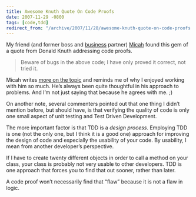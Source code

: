```yaml
---
title: Awesome Knuth Quote On Code Proofs
date: 2007-11-29 -0800
tags: [code,tdd]
redirect_from: "/archive/2007/11/28/awesome-knuth-quote-on-code-proofs.aspx/"
---
```


My friend (and former boss and
[business](http://veloc-it.com/ "VelocIT - Where I used to work")
partner) [Micah](http://micahdylan.com/ "Micah Dylan") found this gem of
a quote from Donald Knuth addressing code proofs.

> Beware of bugs in the above code; I have only proved it correct, not
> tried it.

Micah writes [more on the
topic](http://micahdylan.com/archive/2007/11/29/nothing-to-prove-here-move-along.aspx "Nothing to prove here, move along")
and reminds me of why I enjoyed working with him so much. He’s always
been quite thoughtful in his approach to problems. And I’m not just
saying that because he agrees with me. ;)

On another note, several commenters pointed out that one thing I didn’t
mention before, but should have, is that verifying the quality of code
is only one small aspect of unit testing and Test Driven Development.

The more important factor is that TDD is a *design process*. Employing
TDD is one (not the only one, but I think it is a good one) approach for
improving the design of code and especially the usability of your code.
By usability, I mean from another developer’s perspective.

If I have to create twenty different objects in order to call a method
on your class, your class is probably not very usable to other
developers. TDD is one approach that forces you to find that out sooner,
rather than later.

A code proof won’t necessarily find that “flaw” because it is not a flaw
in logic.
